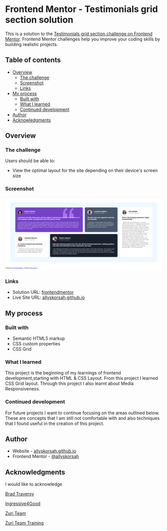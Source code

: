 # Frontend Mentor - Testimonials grid section solution

This is a solution to the [Testimonials grid section challenge on Frontend Mentor](https://www.frontendmentor.io/challenges/testimonials-grid-section-Nnw6J7Un7). Frontend Mentor challenges help you improve your coding skills by building realistic projects. 

## Table of contents

- [Overview](#overview)
  - [The challenge](#the-challenge)
  - [Screenshot](#screenshot)
  - [Links](#links)
- [My process](#my-process)
  - [Built with](#built-with)
  - [What I learned](#what-i-learned)
  - [Continued development](#continued-development)
- [Author](#author)
- [Acknowledgments](#acknowledgments)

## Overview

### The challenge

Users should be able to:

- View the optimal layout for the site depending on their device's screen size

### Screenshot

![Screenshot](./Screenshot%20a.png)

### Links

- Solution URL: [frontendmentor](https://www.frontendmentor.io/solutions/testimonials-grid-design-SM7o7XF_Cn)
- Live Site URL: [allyskorsah.github.io](https://allyskorsah.github.io/Testimonials-Template/)


## My process

### Built with

- Semantic HTML5 markup
- CSS custom properties
- CSS Grid


### What I learned

This project is the beginning of my learnings of frontend development,starting with HTML & CSS Layout. From this project I learned CSS Grid layout. Through this project I also learnt about Media Responsiveness.


### Continued development
For future projects I want to continue focusing on the areas outlined below. These are concepts that I am still not comfortable with and also techniques that I found useful in the creation of this project.


## Author

- Website - [allyskorsah.github.io](https://allyskorsah.github.io/)
- Frontend Mentor - [@allyskorsah](https://www.frontendmentor.io/profile/allyskorsah)


## Acknowledgments

I would like to acknowledge

[Brad Traversy](https://codepen.io/bradtraversy)

[Ingressive4Good](https://ingressive.org/)

[Zuri Team](https://zuri.team/) 

[Zuri Team Training](https://training.zuri.team/)

